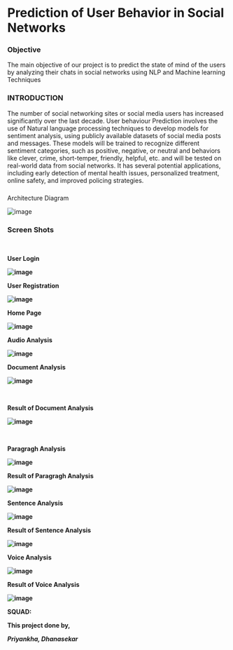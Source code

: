 <h1>Prediction of User Behavior in Social Networks</h1>
<h3>Objective</h3>
The main objective of our project is to predict the state of mind of the users by analyzing their chats in social networks using NLP and Machine learning Techniques

<h3>INTRODUCTION</h3>
The number of social networking sites or social media users has increased significantly over the last decade.
User behaviour Prediction  involves the use of Natural language processing techniques to develop models for sentiment analysis, using publicly available datasets of social media posts and messages.
These models will be trained to recognize different sentiment categories, such as positive, negative, or neutral and behaviors like clever, crime, short-temper, friendly, helpful, etc. and will be tested on real-world data from social networks. 
It has several potential applications, including early detection of mental health issues, personalized treatment, online safety, and improved policing strategies.
<be>
<h3></h3>Architecture Diagram</be>

![image](https://github.com/dhana1612/Prediction-of-User-Behavior-in-Social-Networks/assets/113229705/33fb39d9-121c-4975-8f2b-5e151fd5155f)

<h3>Screen Shots</h3>
<br>

<b>**User Login**<b>

![image](https://github.com/dhana1612/Prediction-of-User-Behavior-in-Social-Networks/assets/113229705/16d0d917-c318-433f-a2f4-1a044025bea4)
<br>


<b>User Registration</b>

![image](https://github.com/dhana1612/Prediction-of-User-Behavior-in-Social-Networks/assets/113229705/f58df70d-b5b9-44df-817d-439467370e01)
<br>

<b>Home Page</b>

![image](https://github.com/dhana1612/Prediction-of-User-Behavior-in-Social-Networks/assets/113229705/10f11f93-37f9-4e50-ad5b-0f965982b17f)
<br>

<b>Audio Analysis</b>

![image](https://github.com/dhana1612/Prediction-of-User-Behavior-in-Social-Networks/assets/113229705/77d1bb4b-2fae-43c9-8238-1b69f9cdc0c4)
<br>

<b>Document Analysis</b>

![image](https://github.com/dhana1612/Prediction-of-User-Behavior-in-Social-Networks/assets/113229705/37291830-c665-46d1-ac7b-585fb8fe468e)
            

<br>

<b>Result of Document Analysis</b>

![image](https://github.com/dhana1612/Prediction-of-User-Behavior-in-Social-Networks/assets/113229705/4c015465-8c99-42cb-8501-b18830908fba)

<br>

<b>Paragragh Analysis</b>

![image](https://github.com/dhana1612/Prediction-of-User-Behavior-in-Social-Networks/assets/113229705/24c06c49-4ea1-4b17-a7f5-c84266ab25aa)
<br>

<b>Result of Paragragh Analysis</b>
                  
![image](https://github.com/dhana1612/Prediction-of-User-Behavior-in-Social-Networks/assets/113229705/a243807c-497d-4235-83bd-56988988061e)
<br>

<b>Sentence Analysis</b>

![image](https://github.com/dhana1612/Prediction-of-User-Behavior-in-Social-Networks/assets/113229705/303142e8-42dd-422a-8cd8-9da1da83ce81)
<br>

<b>Result of Sentence Analysis</b>

![image](https://github.com/dhana1612/Prediction-of-User-Behavior-in-Social-Networks/assets/113229705/ad93e283-d79c-49c3-b660-bef31da63735)
<br>

<b>Voice Analysis</b>

![image](https://github.com/dhana1612/Prediction-of-User-Behavior-in-Social-Networks/assets/113229705/8149167b-762c-490c-8cd0-8898cee3f7cd)
<br>

<b>Result of Voice Analysis</b>


![image](https://github.com/dhana1612/Prediction-of-User-Behavior-in-Social-Networks/assets/113229705/0163a913-8942-4bcc-9c39-eed2bde22b3b)
<br>

**SQUAD**:

This project done by,

<b><i>Priyankha, Dhanasekar</b></i>
